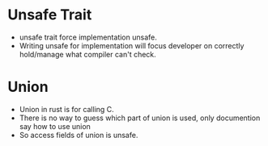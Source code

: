 # Unsafe Trait
* unsafe trait force implementation unsafe.
* Writing unsafe for implementation will focus developer on correctly hold/manage what compiler can't check.

# Union

* Union in rust is for calling C.
* There is no way to guess which part of union is used, only documention say how to use union
* So access fields of union is unsafe.
 

 